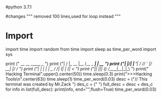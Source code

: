 #python 3.7.1

#changes
"""
removed 100 lines,used for loop instead
"""


# Import
import time
import random
from time import sleep as time_per_word
import sys

print (" __  __            _____          _     ")
print ("|  \/  |_ __      |__  /__ _  ___| | __ ")
print ("| |\/| | '__|       / // _` |/ __| |/ / ")
print ("| |  | | |     _   / /| (_| | (__|   <  ")
print ("|_|  |_|_|    (_) /____\__,_|\___|_|\_\ ")
print(" Hacking Terminal".upper().center(50))
time.sleep(0.3)
print(">>>Hacking Tools\n".center(63))
time.sleep(1)
time_per_word(0.03)
desc = ("// This terminal was created by Mr.Zack ")
des_c = (" ")
full_desc = desc + des_c
for info in list(full_desc):
    print(info, end="",flush=True)
    time_per_word(0.03)
   
